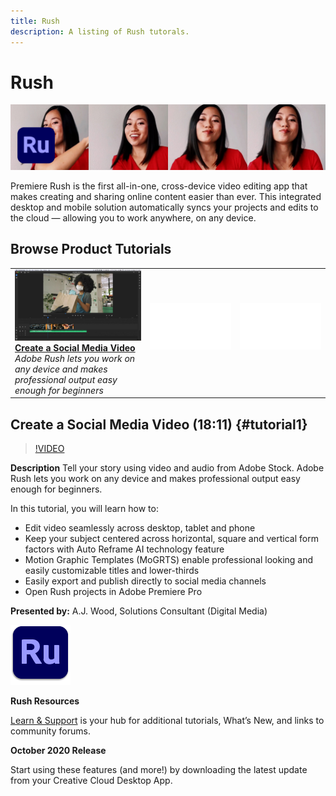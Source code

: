 ```yaml
---
title: Rush
description: A listing of Rush tutorals.
---
```


# Rush

![Tutorial Hero Image](../assets/Rush.jpg)

Premiere Rush is the first all-in-one, cross-device video editing app that makes creating and sharing online content easier than ever. This integrated desktop and mobile solution automatically syncs your projects and edits to the cloud — allowing you to work anywhere, on any device.

## Browse Product Tutorials

<table>
<tr>
 <td>
   <a href="rush.md#tutorial1">
      <img alt="Create a Social Media Video" src="../assets/rush_socialMediaAd_wood_thumbnail.jpg" />
   </a>
    <div>
   <a href="rush.md#tutorial1"><strong>Create a Social Media Video</strong></a>
    </div>
    <em>Adobe Rush lets you work on any device and makes professional output easy enough for beginners</em>
    <br>
  </td>
  <td>
    <img alt="Spacer" src="../assets/Whitespacer.png" />
    <div>
    <br>
  </td>
  <td>
    <img alt="Spacer" src="../assets/Whitespacer.png" />
    <div>
    <br>
  </td>
</tr>
</table>

## Create a Social Media Video (18:11) {#tutorial1}

>[!VIDEO](https://video.tv.adobe.com/v/326900?hidetitle=true)

**Description**
Tell your story using video and audio from Adobe Stock. Adobe Rush lets you work on any device and makes professional output easy enough for beginners. 

In this tutorial, you will learn how to:
* Edit video seamlessly across desktop, tablet and phone
* Keep your subject centered across horizontal, square and vertical form factors with Auto Reframe AI technology feature
* Motion Graphic Templates (MoGRTS) enable professional looking and easily customizable titles and lower-thirds
* Easily export and publish directly to social media channels
* Open Rush projects in Adobe Premiere Pro

**Presented by:**
A.J. Wood, Solutions Consultant (Digital Media)

![Rush Logo](../assets/ru_appicon_96.png)

**Rush Resources**

[Learn & Support](https://helpx.adobe.com/support/premiere-rush.html) is your hub for additional tutorials, What’s New, and links to community forums.

**October 2020 Release**

Start using these features (and more!) by downloading the latest update from your Creative Cloud Desktop App.